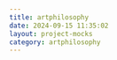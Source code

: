 ```yaml
---
title: artphilosophy
date: 2024-09-15 11:35:02
layout: project-mocks
category: artphilosophy
---
```

